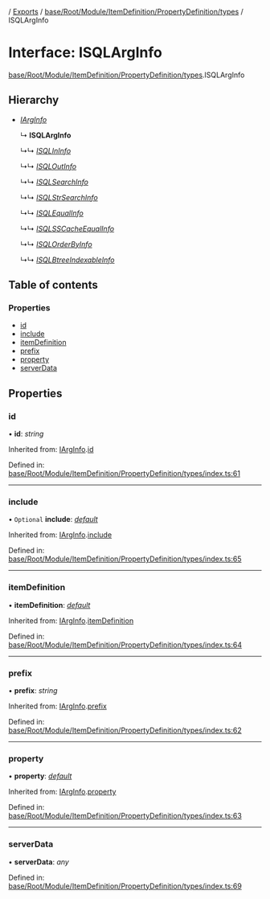 [](../README.md) / [Exports](../modules.md) / [base/Root/Module/ItemDefinition/PropertyDefinition/types](../modules/base_root_module_itemdefinition_propertydefinition_types.md) / ISQLArgInfo

# Interface: ISQLArgInfo

[base/Root/Module/ItemDefinition/PropertyDefinition/types](../modules/base_root_module_itemdefinition_propertydefinition_types.md).ISQLArgInfo

## Hierarchy

* [*IArgInfo*](base_root_module_itemdefinition_propertydefinition_types.iarginfo.md)

  ↳ **ISQLArgInfo**

  ↳↳ [*ISQLInInfo*](base_root_module_itemdefinition_propertydefinition_types.isqlininfo.md)

  ↳↳ [*ISQLOutInfo*](base_root_module_itemdefinition_propertydefinition_types.isqloutinfo.md)

  ↳↳ [*ISQLSearchInfo*](base_root_module_itemdefinition_propertydefinition_types.isqlsearchinfo.md)

  ↳↳ [*ISQLStrSearchInfo*](base_root_module_itemdefinition_propertydefinition_types.isqlstrsearchinfo.md)

  ↳↳ [*ISQLEqualInfo*](base_root_module_itemdefinition_propertydefinition_types.isqlequalinfo.md)

  ↳↳ [*ISQLSSCacheEqualInfo*](base_root_module_itemdefinition_propertydefinition_types.isqlsscacheequalinfo.md)

  ↳↳ [*ISQLOrderByInfo*](base_root_module_itemdefinition_propertydefinition_types.isqlorderbyinfo.md)

  ↳↳ [*ISQLBtreeIndexableInfo*](base_root_module_itemdefinition_propertydefinition_types.isqlbtreeindexableinfo.md)

## Table of contents

### Properties

- [id](base_root_module_itemdefinition_propertydefinition_types.isqlarginfo.md#id)
- [include](base_root_module_itemdefinition_propertydefinition_types.isqlarginfo.md#include)
- [itemDefinition](base_root_module_itemdefinition_propertydefinition_types.isqlarginfo.md#itemdefinition)
- [prefix](base_root_module_itemdefinition_propertydefinition_types.isqlarginfo.md#prefix)
- [property](base_root_module_itemdefinition_propertydefinition_types.isqlarginfo.md#property)
- [serverData](base_root_module_itemdefinition_propertydefinition_types.isqlarginfo.md#serverdata)

## Properties

### id

• **id**: *string*

Inherited from: [IArgInfo](base_root_module_itemdefinition_propertydefinition_types.iarginfo.md).[id](base_root_module_itemdefinition_propertydefinition_types.iarginfo.md#id)

Defined in: [base/Root/Module/ItemDefinition/PropertyDefinition/types/index.ts:61](https://github.com/onzag/itemize/blob/11a98dec/base/Root/Module/ItemDefinition/PropertyDefinition/types/index.ts#L61)

___

### include

• `Optional` **include**: [*default*](../classes/base_root_module_itemdefinition_include.default.md)

Inherited from: [IArgInfo](base_root_module_itemdefinition_propertydefinition_types.iarginfo.md).[include](base_root_module_itemdefinition_propertydefinition_types.iarginfo.md#include)

Defined in: [base/Root/Module/ItemDefinition/PropertyDefinition/types/index.ts:65](https://github.com/onzag/itemize/blob/11a98dec/base/Root/Module/ItemDefinition/PropertyDefinition/types/index.ts#L65)

___

### itemDefinition

• **itemDefinition**: [*default*](../classes/base_root_module_itemdefinition.default.md)

Inherited from: [IArgInfo](base_root_module_itemdefinition_propertydefinition_types.iarginfo.md).[itemDefinition](base_root_module_itemdefinition_propertydefinition_types.iarginfo.md#itemdefinition)

Defined in: [base/Root/Module/ItemDefinition/PropertyDefinition/types/index.ts:64](https://github.com/onzag/itemize/blob/11a98dec/base/Root/Module/ItemDefinition/PropertyDefinition/types/index.ts#L64)

___

### prefix

• **prefix**: *string*

Inherited from: [IArgInfo](base_root_module_itemdefinition_propertydefinition_types.iarginfo.md).[prefix](base_root_module_itemdefinition_propertydefinition_types.iarginfo.md#prefix)

Defined in: [base/Root/Module/ItemDefinition/PropertyDefinition/types/index.ts:62](https://github.com/onzag/itemize/blob/11a98dec/base/Root/Module/ItemDefinition/PropertyDefinition/types/index.ts#L62)

___

### property

• **property**: [*default*](../classes/base_root_module_itemdefinition_propertydefinition.default.md)

Inherited from: [IArgInfo](base_root_module_itemdefinition_propertydefinition_types.iarginfo.md).[property](base_root_module_itemdefinition_propertydefinition_types.iarginfo.md#property)

Defined in: [base/Root/Module/ItemDefinition/PropertyDefinition/types/index.ts:63](https://github.com/onzag/itemize/blob/11a98dec/base/Root/Module/ItemDefinition/PropertyDefinition/types/index.ts#L63)

___

### serverData

• **serverData**: *any*

Defined in: [base/Root/Module/ItemDefinition/PropertyDefinition/types/index.ts:69](https://github.com/onzag/itemize/blob/11a98dec/base/Root/Module/ItemDefinition/PropertyDefinition/types/index.ts#L69)
